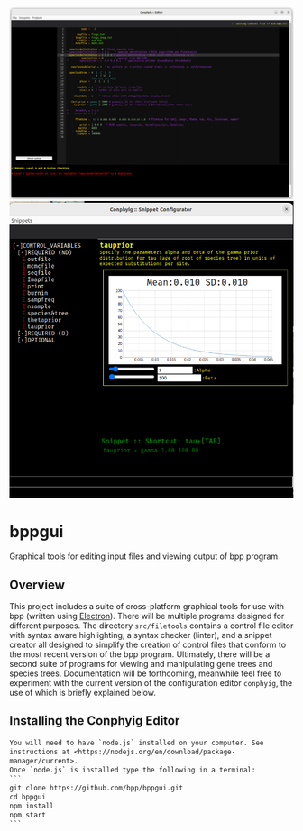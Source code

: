 ![Conphyig Editor](https://github.com/bpp/bppgui/blob/main/Editor.png)
![Snippet Configurator](./Snippet.png)

# bppgui
Graphical tools for editing input files and viewing output of bpp program

## Overview
This project includes a suite of cross-platform graphical tools for use with bpp (written using [Electron](https://www.electronjs.org/)). There will be multiple programs
designed for different purposes. The directory `src/filetools` contains a control file editor with syntax
aware highlighting, a syntax checker (linter), and a snippet creator all designed to simplify the
creation of control files that conform to the most recent version of the bpp program. Ultimately,
there will be a second suite of programs for viewing and manipulating gene trees and species trees.
Documentation will be forthcoming, meanwhile feel free to experiment with the current version of the
configuration editor `conphyig`, the use of which is briefly explained below.

## Installing the Conphyig Editor
	You will need to have `node.js` installed on your computer. See instructions at <https://nodejs.org/en/download/package-manager/current>.
	Once `node.js` is installed type the following in a terminal:
	```
	git clone https://github.com/bpp/bppgui.git
	cd bppgui
	npm install
	npm start
	```




